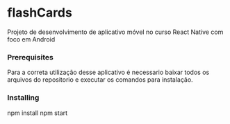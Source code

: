 # flashCards
Projeto de desenvolvimento de aplicativo móvel no curso React Native com foco em Android

### Prerequisites
Para a correta utilização desse aplicativo é necessario baixar todos os arquivos do repositorio e executar os comandos para instalação. 

### Installing
npm install
npm start 
